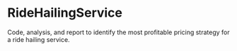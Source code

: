 # RideHailingService
Code, analysis, and report to identify the most profitable pricing strategy for a ride hailing service.
